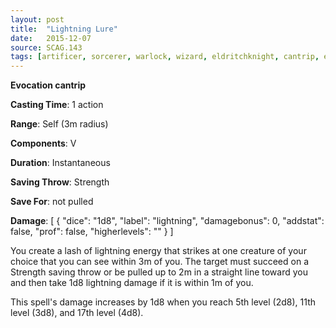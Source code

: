 ```yaml
---
layout: post
title:  "Lightning Lure"
date:   2015-12-07
source: SCAG.143
tags: [artificer, sorcerer, warlock, wizard, eldritchknight, cantrip, evocation]
---
```


**Evocation cantrip**

**Casting Time**: 1 action

**Range**: Self (3m radius)

**Components**: V

**Duration**: Instantaneous

**Saving Throw**: Strength

**Save For**: not pulled

**Damage**: [ { "dice": "1d8", "label": "lightning", "damagebonus": 0, "addstat": false, "prof": false, "higherlevels": "" } ]

You create a lash of lightning energy that strikes at one creature of your choice that you can see within 3m of you. The target must succeed on a Strength saving throw or be pulled up to 2m in a straight line toward you and then take 1d8 lightning damage if it is within 1m of you.

This spell's damage increases by 1d8 when you reach 5th level (2d8), 11th level (3d8), and 17th level (4d8).